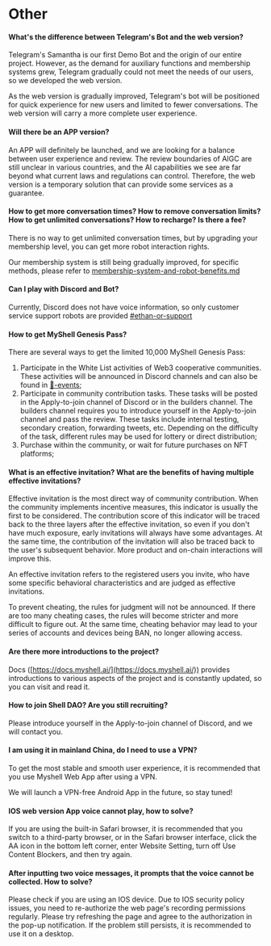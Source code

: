 # Other

#### What's the difference between Telegram's Bot and the web version?

Telegram's Samantha is our first Demo Bot and the origin of our entire project. However, as the demand for auxiliary functions and membership systems grew, Telegram gradually could not meet the needs of our users, so we developed the web version.

As the web version is gradually improved, Telegram's bot will be positioned for quick experience for new users and limited to fewer conversations. The web version will carry a more complete user experience.

#### Will there be an APP version?

An APP will definitely be launched, and we are looking for a balance between user experience and review. The review boundaries of AIGC are still unclear in various countries, and the AI capabilities we see are far beyond what current laws and regulations can control. Therefore, the web version is a temporary solution that can provide some services as a guarantee.

#### How to get more conversation times? How to remove conversation limits? How to get unlimited conversations? How to recharge? Is there a fee?

There is no way to get unlimited conversation times, but by upgrading your membership level, you can get more robot interaction rights.

Our membership system is still being gradually improved, for specific methods, please refer to [membership-system-and-robot-benefits.md](../product-manual/membership-system-and-robot-benefits.md "mention")

#### Can I play with Discord and Bot?

Currently, Discord does not have voice information, so only customer service support robots are provided [#ethan-or-support](../product-manual/robot-introduction.md#ethan-or-support "mention")&#x20;

#### How to get MyShell Genesis Pass?

There are several ways to get the limited 10,000 MyShell Genesis Pass:

1. Participate in the White List activities of Web3 cooperative communities. These activities will be announced in Discord channels and can also be found in [🎉-events](../🎉-events/ "mention");
2. Participate in community contribution tasks. These tasks will be posted in the Apply-to-join channel of Discord or in the builders channel. The builders channel requires you to introduce yourself in the Apply-to-join channel and pass the review. These tasks include internal testing, secondary creation, forwarding tweets, etc. Depending on the difficulty of the task, different rules may be used for lottery or direct distribution;
3. Purchase within the community, or wait for future purchases on NFT platforms;

#### What is an effective invitation? What are the benefits of having multiple effective invitations?

Effective invitation is the most direct way of community contribution. When the community implements incentive measures, this indicator is usually the first to be considered. The contribution score of this indicator will be traced back to the three layers after the effective invitation, so even if you don't have much exposure, early invitations will always have some advantages. At the same time, the contribution of the invitation will also be traced back to the user's subsequent behavior. More product and on-chain interactions will improve this.

An effective invitation refers to the registered users you invite, who have some specific behavioral characteristics and are judged as effective invitations.

To prevent cheating, the rules for judgment will not be announced. If there are too many cheating cases, the rules will become stricter and more difficult to figure out. At the same time, cheating behavior may lead to your series of accounts and devices being BAN, no longer allowing access.

#### Are there more introductions to the project?

Docs ([https://docs.myshell.ai/](https://docs.myshell.ai/)) provides introductions to various aspects of the project and is constantly updated, so you can visit and read it.

#### How to join Shell DAO? Are you still recruiting?

Please introduce yourself in the Apply-to-join channel of Discord, and we will contact you.

#### I am using it in mainland China, do I need to use a VPN?

To get the most stable and smooth user experience, it is recommended that you use Myshell Web App after using a VPN.

We will launch a VPN-free Android App in the future, so stay tuned!

#### IOS web version App voice cannot play, how to solve?

If you are using the built-in Safari browser, it is recommended that you switch to a third-party browser, or in the Safari browser interface, click the AA icon in the bottom left corner, enter Website Setting, turn off Use Content Blockers, and then try again.

#### After inputting two voice messages, it prompts that the voice cannot be collected. How to solve?

Please check if you are using an IOS device. Due to IOS security policy issues, you need to re-authorize the web page's recording permissions regularly. Please try refreshing the page and agree to the authorization in the pop-up notification. If the problem still persists, it is recommended to use it on a desktop.